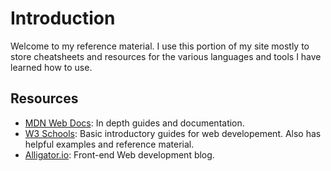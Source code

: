 # Introduction

Welcome to my reference material. I use this portion of my site mostly to store cheatsheets and resources for the various languages and tools I have learned how to use.

## Resources
* [MDN Web Docs](https://developer.mozilla.org/en-US/): In depth guides and documentation.
* [W3 Schools](https://www.w3schools.com/): Basic introductory guides for web developement. Also has helpful examples and reference material.
* [Alligator.io](https://alligator.io/): Front-end Web development blog.